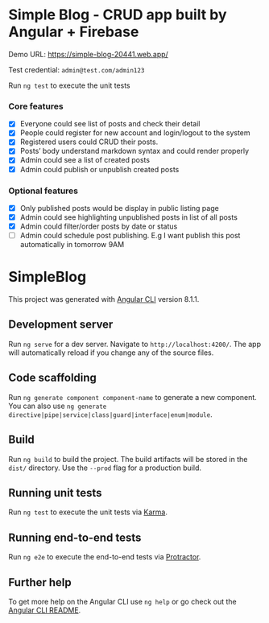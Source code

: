 # Simple Blog - CRUD app built by Angular + Firebase
Demo URL: https://simple-blog-20441.web.app/

Test credential:
`admin@test.com/admin123`

Run `ng test` to execute the unit tests

### Core features
- [x] Everyone could see list of posts and check their detail
- [x] People could register for new account and login/logout to the system
- [x] Registered users could CRUD their posts.
- [x] Posts’ body understand markdown syntax and could render properly
- [x] Admin could see a list of created posts
- [x] Admin could publish or unpublish created posts

### Optional features
- [x] Only published posts would be display in public listing page
- [x] Admin could see highlighting unpublished posts in list of all posts
- [x] Admin could filter/order posts by date or status
- [ ] Admin could schedule post publishing. E.g I want publish this post automatically in tomorrow 9AM

# SimpleBlog

This project was generated with [Angular CLI](https://github.com/angular/angular-cli) version 8.1.1.

## Development server

Run `ng serve` for a dev server. Navigate to `http://localhost:4200/`. The app will automatically reload if you change any of the source files.

## Code scaffolding

Run `ng generate component component-name` to generate a new component. You can also use `ng generate directive|pipe|service|class|guard|interface|enum|module`.

## Build

Run `ng build` to build the project. The build artifacts will be stored in the `dist/` directory. Use the `--prod` flag for a production build.

## Running unit tests

Run `ng test` to execute the unit tests via [Karma](https://karma-runner.github.io).

## Running end-to-end tests

Run `ng e2e` to execute the end-to-end tests via [Protractor](http://www.protractortest.org/).

## Further help

To get more help on the Angular CLI use `ng help` or go check out the [Angular CLI README](https://github.com/angular/angular-cli/blob/master/README.md).
